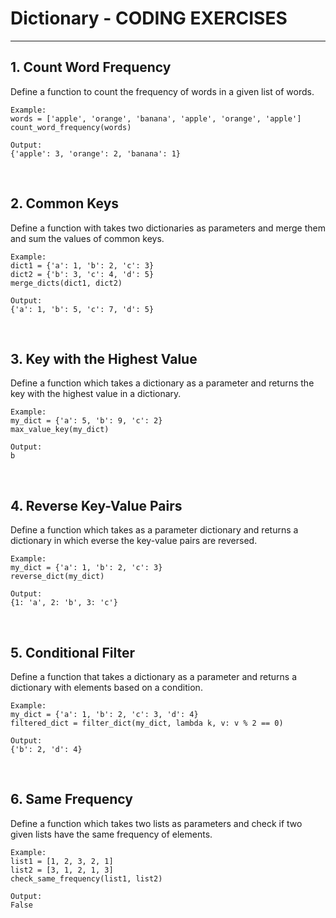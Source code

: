 # Dictionary - CODING EXERCISES
---

## 1. Count Word Frequency

Define a function to count the frequency of words in a given list of words.

```
Example:
words = ['apple', 'orange', 'banana', 'apple', 'orange', 'apple'] 
count_word_frequency(words) 
```
```
Output:
{'apple': 3, 'orange': 2, 'banana': 1}
```

<br>

## 2. Common Keys

Define a function with takes two dictionaries as parameters and merge them and sum the values of common keys.

```
Example:
dict1 = {'a': 1, 'b': 2, 'c': 3}
dict2 = {'b': 3, 'c': 4, 'd': 5}
merge_dicts(dict1, dict2)
```
```
Output:
{'a': 1, 'b': 5, 'c': 7, 'd': 5}
```

<br>

## 3. Key with the Highest Value

Define a function which takes a dictionary as a parameter and returns the key with the highest value in a dictionary.

```
Example:
my_dict = {'a': 5, 'b': 9, 'c': 2}
max_value_key(my_dict)
```
```
Output: 
b
```

<br>

## 4. Reverse Key-Value Pairs

Define a function which takes as a parameter dictionary and returns a dictionary in which everse the key-value pairs are reversed.

```
Example:
my_dict = {'a': 1, 'b': 2, 'c': 3}
reverse_dict(my_dict)
```
```
Output:
{1: 'a', 2: 'b', 3: 'c'}
```

<br>

## 5. Conditional Filter

Define a function that takes a dictionary as a parameter and returns a dictionary with elements based on a condition.

```
Example:
my_dict = {'a': 1, 'b': 2, 'c': 3, 'd': 4} 
filtered_dict = filter_dict(my_dict, lambda k, v: v % 2 == 0) 
```
```
Output:
{'b': 2, 'd': 4}
```

<br>

## 6. Same Frequency

Define a function which takes two lists as parameters and check if two given lists have the same frequency of elements.

```
Example:
list1 = [1, 2, 3, 2, 1]
list2 = [3, 1, 2, 1, 3]
check_same_frequency(list1, list2)
```
```
Output:
False
```